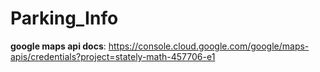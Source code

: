 # Parking_Info
**google maps api docs**: 
https://console.cloud.google.com/google/maps-apis/credentials?project=stately-math-457706-e1